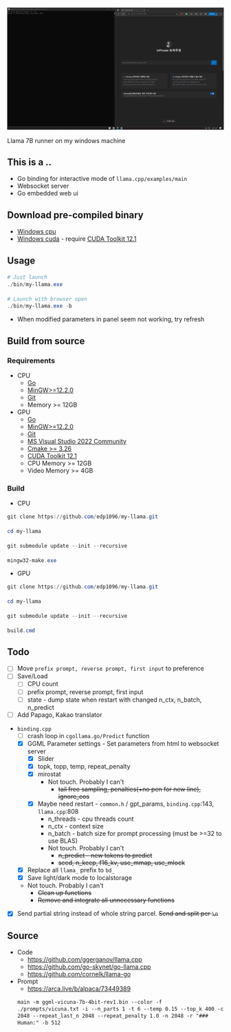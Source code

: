 ![image description](doc/screenshot.gif)

Llama 7B runner on my windows machine

## This is a ..

* Go binding for interactive mode of `llama.cpp/examples/main`
* Websocket server
* Go embedded web ui


## Download pre-compiled binary
* [Windows cpu](https://github.com/edp1096/my-llama/releases/download/v0.1.2/my-llama.exe)
* [Windows cuda](https://github.com/edp1096/my-llama/releases/download/v0.1.2/my-llama_cu.zip) - require [CUDA Toolkit 12.1](https://developer.nvidia.com/cuda-downloads?target_os=Windows&target_arch=x86_64)


## Usage
```powershell
# Just launch
./bin/my-llama.exe

# Launch with browser open
./bin/my-llama.exe -b
```
* When modified parameters in panel seem not working, try refresh


## Build from source

### Requirements
* CPU
    * [Go](https://golang.org/dl)
    * [MinGW>=12.2.0](https://github.com/brechtsanders/winlibs_mingw/releases/tag/12.2.0-16.0.0-10.0.0-ucrt-r5)
    * [Git](https://github.com/git-for-windows/git/releases)
    * Memory >= 12GB
* GPU
    * [Go](https://golang.org/dl)
    * [MinGW>=12.2.0](https://github.com/brechtsanders/winlibs_mingw/releases/tag/12.2.0-16.0.0-10.0.0-ucrt-r5)
    * [Git](https://github.com/git-for-windows/git/releases)
    * [MS Visual Studio 2022 Community](https://visualstudio.microsoft.com/vs)
    * [Cmake >= 3.26](https://cmake.org/download)
    * [CUDA Toolkit 12.1](https://developer.nvidia.com/cuda-downloads?target_os=Windows&target_arch=x86_64)
    * CPU Memory >= 12GB
    * Video Memory >= 4GB

### Build
* CPU
```powershell
git clone https://github.com/edp1096/my-llama.git

cd my-llama

git submodule update --init --recursive

mingw32-make.exe
```
* GPU
```powershell
git clone https://github.com/edp1096/my-llama.git

cd my-llama

git submodule update --init --recursive

build.cmd
```


## Todo
* [ ] Move `prefix prompt, reverse prompt, first input` to preference
* [ ] Save/Load
    * [ ] CPU count
    * [ ] prefix prompt, reverse prompt, first input
    * [ ] state - dump state when restart with changed n_ctx, n_batch, n_predict
* [ ] Add Papago, Kakao translator
* `binding.cpp`
    * [ ] crash loop in `cgollama.go/Predict` function
    * [x] GGML Parameter settings - Set parameters from html to websocket server
        * [x] Slider
        * [x] topk, topp, temp, repeat_penalty
        * [x] mirostat
            * Not touch. Probably I can't
                * ~~tail free sampling, penalties(+no pen for new line), ignore_eos~~
        * [x] Maybe need restart - `common.h` / gpt_params, `binding.cpp`:143, `llama.cpp`:808
            * n_threads - cpu threads count
            * n_ctx - context size
            * n_batch - batch size for prompt processing (must be >=32 to use BLAS)
            * Not touch. Probably I can't
                * ~~n_predict - new tokens to predict~~
                * ~~seed, n_keep, f16_kv, use_mmap, use_mlock~~
    * [x] Replace all `llama_` prefix to `bd_`
    * [x] Save light/dark mode to localstorage
    * Not touch. Probably I can't
        * ~~Clean up functions~~
        * ~~Remove and integrate all unnecessary functions~~
* [x] Send partial string instead of whole string parcel. ~~Send and split per `\n`~~


## Source
* Code
    * https://github.com/ggerganov/llama.cpp
    * https://github.com/go-skynet/go-llama.cpp
    * https://github.com/cornelk/llama-go
* Prompt
    * https://arca.live/b/alpaca/73449389
    ```dos
    main -m ggml-vicuna-7b-4bit-rev1.bin --color -f ./prompts/vicuna.txt -i --n_parts 1 -t 6 --temp 0.15 --top_k 400 -c 2048 --repeat_last_n 2048 --repeat_penalty 1.0 -n 2048 -r "### Human:" -b 512
    ```
